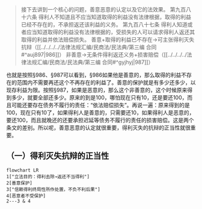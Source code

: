 >接下去讲到一个核心的问题，善意恶意的认定以及它的法效果。
第九百八十六条 得利人不知道且不应当知道取得的利益没有法律根据，取得的利益已经不存在的，不承担返还该利益的义务。
第九百八十七条 得利人知道或者应当知道取得的利益没有法律根据的，受损失的人可以请求得利人返还其取得的利益并依法赔偿损失。
善意+取得的利益已不存在→可主张得利灭失抗辩（[[../../../../法律法规汇编/民商法/民法典/第三编 合同#^auj897|986]]）
非善意→无条件得利返还义务+损害赔偿（[[../../../../法律法规汇编/民商法/民法典/第三编 合同#^gyjhyj|987]]）

也就是按照§986、§987可以看到，§986如果他是善意的，那么取得的利益不存在的范围内不需要再还这个不再存在的利益了。善意的保护就是有多少还多少，以现存利益为限。按照§987，如果是恶意的，那么这个非善意的，这个时候原来得到多少，就要全部还多少。原来的到是100，哪怕现在只有10，还是要还100，而且可能还要存在债务不履行的责任：“依法赔偿损失”。再说一遍：原来得到的是100，现在只有10了，如果得利人是善意的，只需要还10，如果得利人是恶意的，要还100，而且就晚还的还要承担迟延等债务不履行的责任的损害赔偿。这是两个条文的差别。所以呢，善意恶意的认定就很重要，得利灭失的抗辩的正当性就很重要。
## （一）得利灭失抗辩的正当性
```mermaid
flowchart LR
1["立法目的：得利去除→返还不当得利"]
2[善意保护]
3["信赖得利终局性所作处置，不负不利后果"]
4[恶意者不受保护]
2---3 & 4
```
